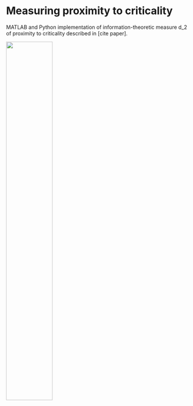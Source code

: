 # Measuring proximity to criticality

MATLAB and Python implementation of information-theoretic measure d_2 of proximity to criticality described in [cite paper]. 

<img src="https://github.com/user-attachments/assets/d1ef48e4-b77b-49a2-9905-53daa52da9cb" style="width:50%; height:auto;">

